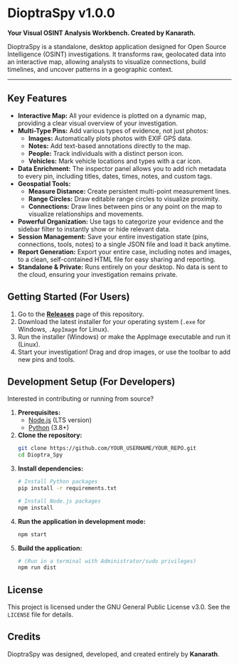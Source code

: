 ﻿# DioptraSpy v1.0.0

**Your Visual OSINT Analysis Workbench. Created by Kanarath.**

DioptraSpy is a standalone, desktop application designed for Open Source Intelligence (OSINT) investigations. It transforms raw, geolocated data into an interactive map, allowing analysts to visualize connections, build timelines, and uncover patterns in a geographic context.

---

## Key Features

*   **Interactive Map:** All your evidence is plotted on a dynamic map, providing a clear visual overview of your investigation.
*   **Multi-Type Pins:** Add various types of evidence, not just photos:
    *   **Images:** Automatically plots photos with EXIF GPS data.
    *   **Notes:** Add text-based annotations directly to the map.
    *   **People:** Track individuals with a distinct person icon.
    *   **Vehicles:** Mark vehicle locations and types with a car icon.
*   **Data Enrichment:** The inspector panel allows you to add rich metadata to every pin, including titles, dates, times, notes, and custom tags.
*   **Geospatial Tools:**
    *   **Measure Distance:** Create persistent multi-point measurement lines.
    *   **Range Circles:** Draw editable range circles to visualize proximity.
    *   **Connections:** Draw lines between pins or any point on the map to visualize relationships and movements.
*   **Powerful Organization:** Use tags to categorize your evidence and the sidebar filter to instantly show or hide relevant data.
*   **Session Management:** Save your entire investigation state (pins, connections, tools, notes) to a single JSON file and load it back anytime.
*   **Report Generation:** Export your entire case, including notes and images, to a clean, self-contained HTML file for easy sharing and reporting.
*   **Standalone & Private:** Runs entirely on your desktop. No data is sent to the cloud, ensuring your investigation remains private.

## Getting Started (For Users)

1.  Go to the [**Releases**](https://github.com/Kanarath/Dioptra_Spy/releases) page of this repository.
2.  Download the latest installer for your operating system (`.exe` for Windows, `.AppImage` for Linux).
3.  Run the installer (Windows) or make the AppImage executable and run it (Linux).
4.  Start your investigation! Drag and drop images, or use the toolbar to add new pins and tools.

## Development Setup (For Developers)

Interested in contributing or running from source?

1.  **Prerequisites:**
    *   [Node.js](https://nodejs.org/) (LTS version)
    *   [Python](https://www.python.org/) (3.8+)
2.  **Clone the repository:**
    ```bash
    git clone https://github.com/YOUR_USERNAME/YOUR_REPO.git
    cd Dioptra_Spy
    ```
3.  **Install dependencies:**
    ```bash
    # Install Python packages
    pip install -r requirements.txt
    
    # Install Node.js packages
    npm install
    ```
4.  **Run the application in development mode:**
    ```bash
    npm start
    ```
5.  **Build the application:**
    ```bash
    # (Run in a terminal with Administrator/sudo privileges)
    npm run dist
    ```

## License

This project is licensed under the GNU General Public License v3.0. See the `LICENSE` file for details.

## Credits


DioptraSpy was designed, developed, and created entirely by **Kanarath**.

